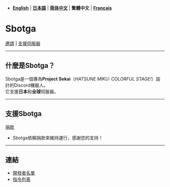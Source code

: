 - [**English**](README.md) | [**日本語**](README_jp.md) | [**简体中文**](README_zh.md) | **繁體中文** | [**Français**](README_fr.md)

# **Sbotga**  

[邀請](https://discord.com/oauth2/authorize?client_id=1322253224799109281) | [支援伺服器](https://discord.gg/JKANSRGPNW)  

---  

## **什麼是Sbotga？**  
Sbotga是一個專為**Project Sekai**（*HATSUNE MIKU: COLORFUL STAGE!*）設計的Discord機器人。  
它支援**日本**和**全球**伺服器。  

---  

## **支援Sbotga**  
[捐款](https://ko-fi.com/uselessyum)  
- Sbotga依賴捐款來維持運行，感謝您的支持！  

---  

## **連結**  
- [開發者名單](zh-tw/CREDITS.md)  
- [指令列表](zh-tw/COMMANDS.md) 
